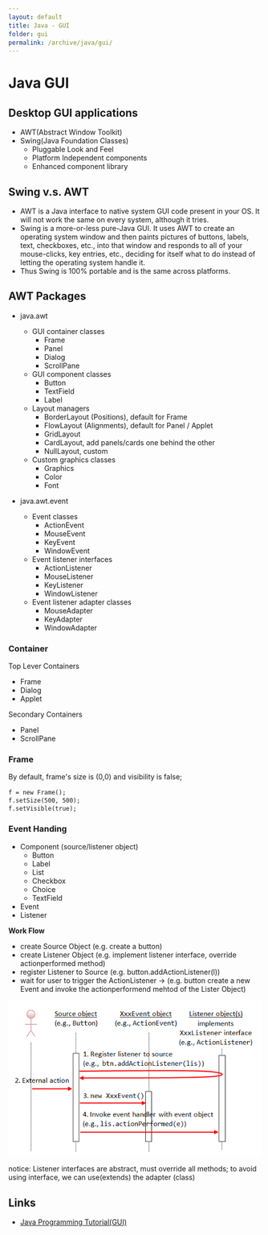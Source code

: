 ```yaml
---
layout: default
title: Java - GUI
folder: gui
permalink: /archive/java/gui/
---
```


# Java GUI

## Desktop GUI applications

- AWT(Abstract Window Toolkit)
- Swing(Java Foundation Classes)
  - Pluggable Look and Feel
  - Platform Independent components
  - Enhanced component library
  
## Swing v.s. AWT
- AWT is a Java interface to native system GUI code present in your OS. It will not work the same on every system, although it tries.
- Swing is a more-or-less pure-Java GUI. It uses AWT to create an operating system window and then paints pictures of buttons, labels, text, checkboxes, etc., into that window and responds to all of your mouse-clicks, key entries, etc., deciding for itself what to do instead of letting the operating system handle it.
- Thus Swing is 100% portable and is the same across platforms.
  
## AWT Packages

- java.awt 
	- GUI container classes
		- Frame
		- Panel
		- Dialog
		- ScrollPane
	- GUI component classes
		- Button
		- TextField
		- Label
	- Layout managers
		- BorderLayout (Positions), default for Frame
		- FlowLayout (Alignments), default for Panel / Applet
		- GridLayout
		- CardLayout, add panels/cards one behind the other
		- NullLayout, custom
	- Custom graphics classes
		- Graphics
		- Color
		- Font

- java.awt.event
	- Event classes
		- ActionEvent
		- MouseEvent
		- KeyEvent
		- WindowEvent
	- Event listener interfaces
		- ActionListener
		- MouseListener
		- KeyListener
		- WindowListener
	- Event listener adapter classes
		- MouseAdapter
		- KeyAdapter
		- WindowAdapter

### Container

Top Lever Containers

- Frame
- Dialog
- Applet

Secondary Containers

- Panel
- ScrollPane

### Frame

By default, frame's size is (0,0) and visibility is false;

```
f = new Frame();
f.setSize(500, 500);
f.setVisible(true);
```

### Event Handing
- Component (source/listener object)
	- Button
	- Label
	- List
	- Checkbox
	- Choice
	- TextField
- Event
- Listener

**Work Flow**

- create Source Object (e.g. create a button)
- create Listener Object (e.g. implement listener interface, override actionperformed method)
- register Listener to Source (e.g. button.addActionListener(l))
- wait for user to trigger the ActionListener -> (e.g. button create a new Event and invoke the actionperformend mehtod of the Lister Object)

![java_awt_flow](img/java_awt_flow.png)

notice: Listener interfaces are abstract, must override all methods; to avoid using interface, we can use(extends) the adapter (class)

## Links
- [Java Programming Tutorial(GUI)](https://www3.ntu.edu.sg/home/ehchua/programming/java/J4a_GUI.html)
